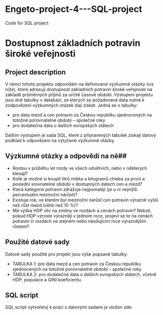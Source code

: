 # Engeto-project-4---SQL-project
Code for SQL project

# Dostupnost základních potravin široké veřejnosti #
## Project description ##
V rámci tohoto projektu odpovídám na definované výzkumné otázky (viz níže), které adresují dostupnost základních potravin široké veřejnosti na základě průměrných příjmů za určité časové období.
Výstupem projektu jsou dvě tabulky v databázi, ze kterých se požadovaná data nutné k zodpovězení výzkumných otázek dají získat.
Jedná se o tabulky: 
- pro data mezd a cen potravin za Českou republiku sjednocených na totožné porovnatelné období – společné roky
- pro dodatečná data o dalších evropských státech

Dalším výstupem je sada SQL, které z připravených tabulek získají datový podklad k odpovězení na vytyčené výzkumné otázky. 

## Výzkumné otázky a odpovědi na ně##
- Rostou v průběhu let mzdy ve všech odvětvích, nebo v některých klesají?
- Kolik je možné si koupit litrů mléka a kilogramů chleba za první a poslední srovnatelné období v dostupných datech cen a mezd?
- Která kategorie potravin zdražuje nejpomaleji (je u ní nejnižší percentuální meziroční nárůst)?
- Existuje rok, ve kterém byl meziroční nárůst cen potravin výrazně vyšší než růst mezd (větší než 10 %)?
- Má výška HDP vliv na změny ve mzdách a cenách potravin? Neboli, pokud HDP vzroste výrazněji v jednom roce, projeví se to na cenách potravin či mzdách ve stejném nebo násdujícím roce výraznějším růstem?

## Použité datové sady ##
Datové sady použité pro projekt jsou výše popsané tabulky: 
- TABULKA 1: pro data mezd a cen potravin za Českou republiku sjednocených na totožné porovnatelné období – společné roky.
- TABULKA 2: pro dodatečná data o dalších evropských státech, včetně HDP, populace a GINI koeficientu.

## SQL script ##
SQL script vytvořený k práci s datovými sadami je uložen zde: 